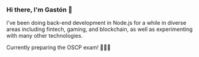 ### Hi there, I'm Gastón 👋

I've been doing back-end development in Node.js for a while in diverse areas including fintech, gaming, and blockchain, as well as experimenting with many other technologies.

Currently preparing the OSCP exam! 👨‍💻💪
